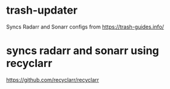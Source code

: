 # trash-updater
Syncs Radarr and Sonarr configs from https://trash-guides.info/
# syncs radarr and sonarr using recyclarr
https://github.com/recyclarr/recyclarr
